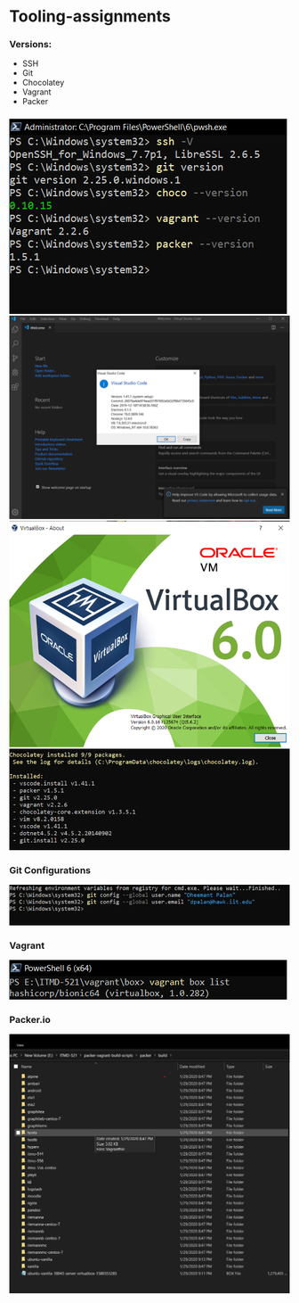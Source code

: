 # Tooling-assignments

### Versions:

* SSH
* Git
* Chocolatey
* Vagrant
* Packer

### 

![Version](Images/Version.png "Version")
![Code](Images/Code.png "Code")
![VB](Images/VB.png "VB")
![Package](Images/Package.png "Package")

### Git Configurations

![git-config](Images/git-config.png "git-config")

### Vagrant

![VagrantBoxList](Images/VagrantBoxList.png "VagrantBoxList")

### Packer.io

![Packer.io](Images/Packer.io.png "Packer.io")
